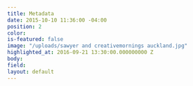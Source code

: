 ```yaml
---
title: Metadata
date: 2015-10-10 11:36:00 -04:00
position: 2
color: 
is-featured: false
image: "/uploads/sawyer and creativemornings auckland.jpg"
highlighted_at: 2016-09-21 13:30:00.000000000 Z
body: 
field: 
layout: default
---
```


